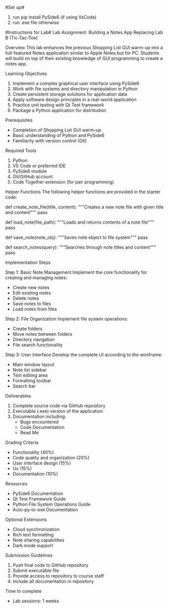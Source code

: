 #Set up#
1. run pip install PySide6 (if using VsCode)
2. run .exe file otherwise




#Instructions for Lab#
Lab Assignment: Building a Notes App
Replacing Lab B (Tic-Tac-Toe)

Overview
This lab enhances the previous Shopping List GUI warm-up into a full-featured Notes application similar to Apple Notes but for PC. 
Students will build on top of their existing knowledge of GUI programming to create a notes app.

Learning Objectives
1. Implement a complex graphical user interface using PySide6
2. Work with file systems and directory manipulation in Python
3. Create persistent storage solutions for application data
4. Apply software design principles in a real-world application
5. Practice unit testing with Qt Test framework
6. Package a Python application for distribution

Prerequisites
* Completion of Shopping List GUI warm-up
* Basic understanding of Python and PySide6
* Familiarity with version control (Git)

Required Tools
1. Python 
2. VS Code or preferred IDE
3. PySide6 module
4. Git/GitHub account
5. Code Together extension (for pair programming)

Helper Functions
The following helper functions are provided in the starter code:


def create_note_file(title, content):
    """Creates a new note file with given title and content"""
    pass

def load_note(file_path):
    """Loads and returns contents of a note file"""
    pass

def save_note(note_obj):
    """Saves note object to file system"""
    pass

def search_notes(query):
    """Searches through note titles and content"""
    pass


Implementation Steps

Step 1: Basic Note Management
Implement the core functionality for creating and managing notes:
* Create new notes
* Edit existing notes
* Delete notes
* Save notes to files
* Load notes from files

Step 2: File Organization
Implement file system operations:
* Create folders
* Move notes between folders
* Directory navigation
* File search functionality

Step 3: User Interface
Develop the complete UI according to the wireframe:
* Main window layout
* Note list sidebar
* Text editing area
* Formatting toolbar
* Search bar

Deliverables
1. Complete source code via GitHub repository
2. Executable (.exe) version of the application
4. Documentation including:
   * Bugs encountered
   * Code Documentation
   * Read Me

Grading Criteria
* Functionality (40%)
* Code quality and organization (20%)
* User interface design (15%)
* Ux (15%)
* Documentation (10%)

Resources
* PySide6 Documentation
* Qt Test Framework Guide
* Python File System Operations Guide
* Auto-py-to-exe Documentation

Optional Extensions
* Cloud synchronization
* Rich text formatting
* Note sharing capabilities
* Dark mode support

Submission Guidelines
1. Push final code to GitHub repository
2. Submit executable file
3. Provide access to repository to course staff
4. Include all documentation in repository

 Time to complete
* Lab sessions: 1 weeks
